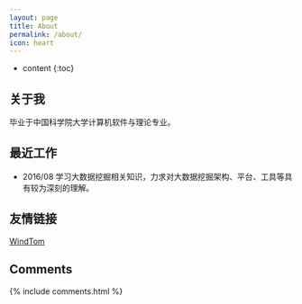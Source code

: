 ```yaml
---
layout: page
title: About
permalink: /about/
icon: heart
---
```


* content
{:toc}

## 关于我

毕业于中国科学院大学计算机软件与理论专业。

## 最近工作

- 2016/08 学习大数据挖掘相关知识，力求对大数据挖掘架构、平台、工具等具有较为深刻的理解。

## 友情链接

[WindTom](https://windtom.github.io)

## Comments

{% include comments.html %}
